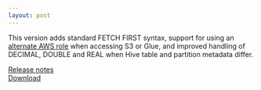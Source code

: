 ```yaml
---
layout: post
---
```


This version adds standard FETCH FIRST syntax, support for using an
[alternate AWS role](https://prestosql.io/docs/current/connector/hive.html#s3-credentials)
when accessing S3 or Glue, and improved handling of DECIMAL, DOUBLE and REAL
when Hive table and partition metadata differ.

[Release notes](https://prestosql.io/docs/current/release/release-310.html)   
[Download](https://prestosql.io/download.html)

